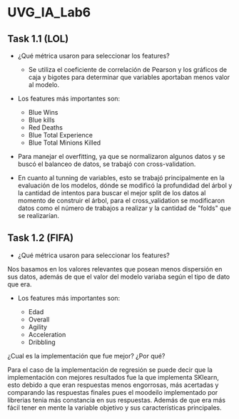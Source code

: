 # UVG_IA_Lab6

## Task 1.1 (LOL)
- ¿Qué métrica usaron para seleccionar los features?

  - Se utiliza el coeficiente de correlación de Pearson y los gráficos de caja y bigotes para determinar que variables aportaban menos valor al modelo.
- Los features más importantes son:

  -  Blue Wins
  - Blue kills
  - Red Deaths
  - Blue Total Experience
  - Blue Total Minions Killed

- Para manejar el overfitting, ya que se normalizaron algunos datos y se buscó el balanceo de datos, se trabajó con cross-validation.

- En cuanto al tunning de variables, esto se trabajó principalmente en la evaluación de los modelos, dónde se modificó la profundidad del árbol y la cantidad de intentos para buscar el mejor split de los datos al momento de construir el árbol, para el cross_validation se modificaron datos como el número de trabajos a realizar y la cantidad de "folds" que se realizarían.

## Task 1.2 (FIFA)

- ¿Qué métrica usaron para seleccionar los features?

Nos basamos en los valores relevantes que posean menos dispersión en sus datos, además de que el valor del modelo variaba según el tipo de dato que era. 

- Los features más importantes son:

  - Edad
  - Overall
  - Agility
  - Acceleration
  - Dribbling

¿Cual es la implementación que fue mejor? ¿Por qué?

Para el caso de la implementación de regresión se puede decir que la implementación con mejores resultados fue la que implementa SKlearn, esto debido a que eran respuestas menos engorrosas, más acertadas y comparando las respuestas finales pues el moodeilo implementado por librerias tenia más constancia en sus respuestas. Además de que era más fácil tener en mente la variable objetivo y sus características principales.
